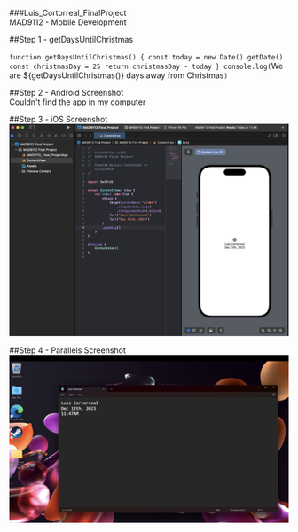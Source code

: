 ###Luis_Cortorreal_FinalProject<br>
MAD9112 - Mobile Development <br>

##Step 1 - getDaysUntilChristmas<br>

`function getDaysUntilChristmas() {
  const today = new Date().getDate()
  const christmasDay = 25
  return christmasDay - today
}
console.log(`We are ${getDaysUntilChristmas()} days away from Christmas`)`<br>

##Step 2 - Android Screenshot<br>
Couldn't find the app in my computer<br>

##Step 3 - iOS Screenshot<br>
<img src="./Screenshot 2023-12-12 at 11.46.28.png">

##Step 4 - Parallels Screenshot<br>
<img src="./Screenshot 2023-12-12 at 11.48.15.png">




